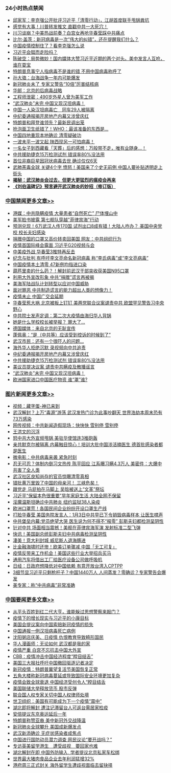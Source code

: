 <div class="catlist">
<h3>24小时热点禁闻</h3>
<ul>
<li><a href="https://github.com/fqnews/bnews/blob/master/bannedvideo/20200324/1299580.md">邱家军：李克强公开批评习近平「清零行动」，江胡首度联手甩锅粪坑 </a></li>
<li><a href="https://github.com/fqnews/bnews/blob/master/cnnews/20200325/1299939.md">感觉有大事！川普转发推文 直戳中共一大死穴！</a></li>
<li><a href="https://github.com/fqnews/bnews/blob/master/cnnews/20200324/1299626.md">川习谈崩？中美热战前奏？白宫女再呛华春莹踩中共痛点</a></li>
<li><a href="https://github.com/fqnews/bnews/blob/master/baitai/20200325/1299711.md">比尔&#183;盖茨&#65306;新冠病毒是一次&#8220;伟大的纠错&#8221;&#65292;还在提醒我们什么&#65311;</a></li>
<li><a href="https://github.com/fqnews/bnews/blob/master/cbnews/20200325/1299962.md">中国疫情控制住了？看李克强怎么说</a></li>
<li><a href="https://github.com/fqnews/bnews/blob/master/ssgc/20200325/1299652.md">习近平会铤而走险吗？</a></li>
<li><a href="https://github.com/fqnews/bnews/blob/master/cbnews/20200325/1299808.md">陈破空：局势微妙！国内媒体大赞习近平近期的两个对头。美中发言人互呛，谁在耍宝 </a></li>
<li><a href="https://github.com/fqnews/bnews/blob/master/worldnews/usa/20200324/1299500.md">特朗普息事宁人指病毒不是谁的错 不用中国病毒称呼了</a></li>
<li><a href="https://github.com/fqnews/bnews/blob/master/ssgc/20200325/1299878.md">孙大骆：台海战争一年内可能爆发</a></li>
<li><a href="https://github.com/fqnews/bnews/blob/master/cbnews/20200324/1299633.md">新冠肺炎未了 专家又警告“10倍”厉害结核病</a></li>
<li><a href="https://github.com/fqnews/bnews/blob/master/cbnews/20200325/1299688.md">华邮：北京的后病毒战略</a></li>
<li><a href="https://github.com/fqnews/bnews/blob/master/cnnews/20200325/1299934.md">工程师泄密：490岁外星人曾为美军工作</a></li>
<li><a href="https://github.com/fqnews/bnews/blob/master/cbnews/20200325/1299996.md">“武汉肺炎”未完 中国又现汉坦病毒！</a></li>
<li><a href="https://github.com/fqnews/bnews/blob/master/cbnews/20200325/1299731.md">中国一人染汉坦病毒亡　同车29人被隔离</a></li>
<li><a href="https://github.com/fqnews/bnews/blob/master/cbnews/20200325/1300000.md">中纪委通报揭开房地产内幕又涉曾庆红</a></li>
<li><a href="https://github.com/fqnews/bnews/blob/master/worldnews/usa/20200325/1299955.md">特朗普和拜登谁领先？最新民调出笼</a></li>
<li><a href="https://github.com/fqnews/bnews/blob/master/funmedia/20200325/1299765.md">抢泡面卫生纸错了！WHO：最该准备的东西是…</a></li>
<li><a href="https://github.com/fqnews/bnews/blob/master/cbnews/20200324/1299501.md">中国四地重现本地确诊 清零疑破功</a></li>
<li><a href="https://github.com/fqnews/bnews/blob/master/comments/20200325/1299869.md">一波未平一波又起 陕西现另一可怕病毒！</a></li>
<li><a href="https://github.com/fqnews/bnews/blob/master/funmedia/20200325/1299798.md">一名女子到西藏看「天葬」后的感想：万般带不走，唯有业随身…！</a></li>
<li><a href="https://github.com/fqnews/bnews/blob/master/cbnews/20200325/1299999.md">中共援助捷克15万检测试剂 错误率80%没法用</a></li>
<li><a href="https://github.com/fqnews/bnews/blob/master/yule/20200325/1299679.md">首位非裔巨星因冠状病毒去世 确诊仅仅6天</a></li>
<li><a href="https://github.com/fqnews/bnews/blob/master/cbnews/20200324/1299600.md">武肺荼毒全球 关键4个字 愤怒！美国来了个史无前例 中国人要补贴透明走上街头</a></li>
<li><b><a href="https://github.com/fqnews/bnews/blob/master/comments/20200211/1275071.md" target="_blank">揭秘：武汉肺炎会过去，但更大更猛烈的瘟疫会再来</a></b></li>
<li><b><a href="https://github.com/fqnews/bnews/blob/master/comments/20200207/1272816.md" target="_blank">《刘伯温碑记》预言避开武汉肺炎的妙招（修订版）</a></b></li>
</ul>
</div>

<div class="catlist">
<h3><a href="https://github.com/fqnews/bnews/blob/master/cbnews/" target="_blank">中国禁闻</a><span><a href="https://github.com/fqnews/bnews/blob/master/cbnews/" target="_blank" rel="nofollow">更多文章>></a></span></h3>
<ul>
<li><a href="https://github.com/fqnews/bnews/blob/master/cbnews/20200325/1300134.md" target="_blank">港媒：中共隐瞒疫情 大量患者“自然死亡” 尸体埋山中</a></li>
<li><a href="https://github.com/fqnews/bnews/blob/master/cbnews/20200325/1300133.md" target="_blank">美军脸书披露 第七舰队穿越&quot;菲律宾海&quot;行动</a></li>
<li><a href="https://github.com/fqnews/bnews/blob/master/cbnews/20200325/1300132.md" target="_blank">预测兑现！6万武汉人传170国 试剂出口8成有错！大陆人咋办？ 美国中央党校 校长夫妇感染</a></li>
<li><a href="https://github.com/fqnews/bnews/blob/master/cbnews/20200325/1300131.md" target="_blank">捐赠中国的口罩又高价转卖回美国 网友：中共组织行为</a></li>
<li><a href="https://github.com/fqnews/bnews/blob/master/cbnews/20200325/1300128.md" target="_blank">疫情首国际峰会露面 习近平G20视频与会</a></li>
<li><a href="https://github.com/fqnews/bnews/blob/master/cbnews/20200325/1300127.md" target="_blank">中美疫外战 华春莹3推特再反击</a></li>
<li><a href="https://github.com/fqnews/bnews/blob/master/cbnews/20200325/1300126.md" target="_blank">纪念与批判 有呼吁李文亮命名新冠病毒 称“李氏病毒”或“李文亮病毒”</a></li>
<li><a href="https://github.com/fqnews/bnews/blob/master/cbnews/20200325/1300125.md" target="_blank">中国疫情本土清零 47新例均指进口染</a></li>
<li><a href="https://github.com/fqnews/bnews/blob/master/cbnews/20200325/1300117.md" target="_blank">葫芦里卖的什么药？！解封前武汉干部突收获美国N95口罩</a></li>
<li><a href="https://github.com/fqnews/bnews/blob/master/cbnews/20200325/1300115.md" target="_blank">利用大外宣改形象 中共“捐赠”谎言再被揭</a></li>
<li><a href="https://github.com/fqnews/bnews/blob/master/cbnews/20200325/1300114.md" target="_blank">美海军陆战队计划转型以应对中国威胁</a></li>
<li><a href="https://github.com/fqnews/bnews/blob/master/cbnews/20200325/1300112.md" target="_blank">面对罪恶 中共制造谎言的能力超出人类的想像力！</a></li>
<li><a href="https://github.com/fqnews/bnews/blob/master/cbnews/20200325/1300108.md" target="_blank">疫情未止 中国广交会延期</a></li>
<li><a href="https://github.com/fqnews/bnews/blob/master/cbnews/20200325/1300093.md" target="_blank">华春莹惹大祸 北京被板上钉钉 美两党联合议案谴责中共 欧盟罕见警告习中央野心</a></li>
<li><a href="https://github.com/fqnews/bnews/blob/master/cbnews/20200325/1300045.md" target="_blank">中共院士发声定调：第二次大疫情由海归华人背锅</a></li>
<li><a href="https://github.com/fqnews/bnews/blob/master/cbnews/20200325/1300044.md" target="_blank">她是什么学校校长被举报？ 罪大了…</a></li>
<li><a href="https://github.com/fqnews/bnews/blob/master/cbnews/20200325/1300033.md" target="_blank">德国媒体：来自北京的无耻宣传</a></li>
<li><a href="https://github.com/fqnews/bnews/blob/master/cbnews/20200325/1300032.md" target="_blank">蓬佩奥：“是（中共等）应该受到控诉的时候到了”</a></li>
<li><a href="https://github.com/fqnews/bnews/blob/master/cbnews/20200325/1300031.md" target="_blank">武汉市民：还有一个很吓人的问题&#8230;</a></li>
<li><a href="https://github.com/fqnews/bnews/blob/master/cbnews/20200325/1300020.md" target="_blank">海外华人拒绝沉默 录视频向中共追责</a></li>
<li><a href="https://github.com/fqnews/bnews/blob/master/cbnews/20200325/1300000.md" target="_blank">中纪委通报揭开房地产内幕又涉曾庆红</a></li>
<li><a href="https://github.com/fqnews/bnews/blob/master/cbnews/20200325/1299999.md" target="_blank">中共援助捷克15万检测试剂 错误率80%没法用</a></li>
<li><a href="https://github.com/fqnews/bnews/blob/master/cbnews/20200325/1299998.md" target="_blank">美议员提决议案 谴责中共瞒疫及散播谣言</a></li>
<li><a href="https://github.com/fqnews/bnews/blob/master/cbnews/20200325/1299996.md" target="_blank">“武汉肺炎”未完 中国又现汉坦病毒！</a></li>
<li><a href="https://github.com/fqnews/bnews/blob/master/cbnews/20200325/1299992.md" target="_blank">欧洲国家进口中国医疗物资 谁“罩”谁?</a></li>

</ul>
</div>
<div class="catlist">
<h3><a href="https://github.com/fqnews/bnews/blob/master/topimagenews/" target="_blank">图片新闻</a><span><a href="https://github.com/fqnews/bnews/blob/master/topimagenews/" target="_blank" rel="nofollow">更多文章>></a></span></h3>
<ul>
<li><a href="https://github.com/fqnews/bnews/blob/master/comments/20200325/1299854.md" target="_blank">视频：藏字蛋-神已来到</a></li>
<li><a href="https://github.com/fqnews/bnews/blob/master/topimagenews/20200324/1299418.md" target="_blank">武汉解封？上万“毒源”游荡 武汉发热门诊为此事吵翻天 世界浩劫本周末恐有73万感染</a></li>
<li><a href="https://github.com/fqnews/bnews/blob/master/topimagenews/20200324/1299417.md" target="_blank">网传视频：中共新闻造假现场：快快快 雪别停 雪别停</a></li>
<li><a href="https://github.com/fqnews/bnews/blob/master/topimagenews/20200324/1299393.md" target="_blank">王洪文的沉浮</a></li>
<li><a href="https://github.com/fqnews/bnews/blob/master/topimagenews/20200324/1299011.md" target="_blank">怒中共大外宣频甩锅 美驻华使馆连3推砲轰</a></li>
<li><a href="https://github.com/fqnews/bnews/blob/master/topimagenews/20200323/1298960.md" target="_blank">亲共默克尔被隔离 内幕触目惊心！培训大批中国涉活摘医生 德首批感染者都是医生</a></li>
<li><a href="https://github.com/fqnews/bnews/blob/master/comments/20200323/1298854.md" target="_blank">微电影：中共病毒来袭 紧急时刻</a></li>
<li><a href="https://github.com/fqnews/bnews/blob/master/topimagenews/20200323/1298806.md" target="_blank">忍无可忍？体制内倒习文热传 陈平回应 江系曝习瞒4.3万人 美密件：大爆中共害了全人类</a></li>
<li><a href="https://github.com/fqnews/bnews/blob/master/topimagenews/20200323/1298798.md" target="_blank">武汉社区良知尚存的官员惊曝清零真相</a></li>
<li><a href="https://github.com/fqnews/bnews/blob/master/topimagenews/20200323/1298774.md" target="_blank">错批黄万里毁了中国的母亲河！ 三峡危矣！</a></li>
<li><a href="https://github.com/fqnews/bnews/blob/master/topimagenews/20200323/1298757.md" target="_blank">跟党走 马屁拍在马脚上 吴晗被送上“文革”祭坛</a></li>
<li><a href="https://github.com/fqnews/bnews/blob/master/topimagenews/20200323/1298686.md" target="_blank">习近平“保留本色很重要”早年家庭生活 大陆全网不保留</a></li>
<li><a href="https://github.com/fqnews/bnews/blob/master/topimagenews/20200323/1298657.md" target="_blank">淫魔温斯坦确诊中共肺炎 纽约监狱38人染疫</a></li>
<li><a href="https://github.com/fqnews/bnews/blob/master/topimagenews/20200322/1298400.md" target="_blank">欧洲口罩荒！各国民间企业纷纷开设口罩生产线</a></li>
<li><a href="https://github.com/fqnews/bnews/blob/master/topimagenews/20200322/1298376.md" target="_blank">打脸华春莹 美国务院发言人：1月3日中共早已下令销毁病毒样本 让医生噤声</a></li>
<li><a href="https://github.com/fqnews/bnews/blob/master/topimagenews/20200322/1298247.md" target="_blank">中共堡垒内幕:党员绝望大哭 医生说为何不得不“报零” 彭斯夫妇都检测呈阴性</a></li>
<li><a href="https://github.com/fqnews/bnews/blob/master/topimagenews/20200322/1298236.md" target="_blank">针对中共 场面相当震撼！美舰在菲律宾海军演 发射标准二型飞弹</a></li>
<li><a href="https://github.com/fqnews/bnews/blob/master/topimagenews/20200322/1298145.md" target="_blank">快讯！美国副总统彭斯夫妇中共病毒检测呈阴性</a></li>
<li><a href="https://github.com/fqnews/bnews/blob/master/topimagenews/20200322/1298052.md" target="_blank">凄美！意大利封城 威尼斯人退海豚进</a></li>
<li><a href="https://github.com/fqnews/bnews/blob/master/topimagenews/20200322/1298011.md" target="_blank">比金融海啸时还惨！欧美订单骤减 中国「无工可复」</a></li>
<li><a href="https://github.com/fqnews/bnews/blob/master/topimagenews/20200322/1297908.md" target="_blank">疫情反带来工作机会！美国这些行业大举招兵买马</a></li>
<li><a href="https://github.com/fqnews/bnews/blob/master/topimagenews/20200321/1297882.md" target="_blank">通用汽车将借出工厂给医疗设备公司做呼吸机</a></li>
<li><a href="https://github.com/fqnews/bnews/blob/master/topimagenews/20200321/1297881.md" target="_blank">日经：日政府想降低对中国依赖 有意开放台湾入CPTPP</a></li>
<li><a href="https://github.com/fqnews/bnews/blob/master/topimagenews/20200321/1297836.md" target="_blank">3细节显习近平只剩枪杆子？中国1440万人 人间蒸发？零确诊？专家警告会爆发</a></li>
<li><a href="https://github.com/fqnews/bnews/blob/master/comments/20200321/1297635.md" target="_blank">美专家：称“中共病毒”非常准确</a></li>

</ul>
</div>
<div class="catlist">
<h3><a href="https://github.com/fqnews/bnews/blob/master/headline/" target="_blank">中国要闻</a><span><a href="https://github.com/fqnews/bnews/blob/master/headline/" target="_blank" rel="nofollow">更多文章>></a></span></h3>
<ul>
<li><a href="https://github.com/fqnews/bnews/blob/master/headline/20200325/1299990.md" target="_blank">从平头百姓到红二代大亨，谁能躲过思想警察来敲门？</a></li>
<li><a href="https://github.com/fqnews/bnews/blob/master/headline/20200325/1299880.md" target="_blank">疫情下的增长现实与习近平的小康目标</a></li>
<li><a href="https://github.com/fqnews/bnews/blob/master/headline/20200325/1299849.md" target="_blank">美国会提议案向中国索赔新冠疫情的损失</a></li>
<li><a href="https://github.com/fqnews/bnews/blob/master/headline/20200325/1299848.md" target="_blank">中国通报一例汉坦病毒死亡病例</a></li>
<li><a href="https://github.com/fqnews/bnews/blob/master/headline/20200325/1299801.md" target="_blank">沈阳粥店庆美、日疫情 仇恨教育导致畸形国民</a></li>
<li><a href="https://github.com/fqnews/bnews/blob/master/headline/20200325/1299757.md" target="_blank">华人漫画师：无论如何  武汉都是我的家</a></li>
<li><a href="https://github.com/fqnews/bnews/blob/master/headline/20200325/1299756.md" target="_blank">疫情严重 白宫不忘抗击中国大外宣</a></li>
<li><a href="https://github.com/fqnews/bnews/blob/master/headline/20200325/1299755.md" target="_blank">CBB：疫情冲击中国经济程度“瞠目结舌”</a></li>
<li><a href="https://github.com/fqnews/bnews/blob/master/headline/20200325/1299754.md" target="_blank">美国三大报社呼吁中国撤回驱逐记者决定</a></li>
<li><a href="https://github.com/fqnews/bnews/blob/master/headline/20200325/1299753.md" target="_blank">新冠疫情：特朗普冀望复活节美国恢复正常</a></li>
<li><a href="https://github.com/fqnews/bnews/blob/master/headline/20200325/1299734.md" target="_blank">五角大楼称新冠病毒蔓延或导致国际安全环境更加复杂</a></li>
<li><a href="https://github.com/fqnews/bnews/blob/master/headline/20200325/1299733.md" target="_blank">疫情会致全球衰退   中国经济受创令人“瞠目结舌</a></li>
<li><a href="https://github.com/fqnews/bnews/blob/master/headline/20200325/1299707.md" target="_blank">美国联储大举释放货币 股市反弹</a></li>
<li><a href="https://github.com/fqnews/bnews/blob/master/headline/20200325/1299706.md" target="_blank">联合国人权专家关切中国人权律师处境</a></li>
<li><a href="https://github.com/fqnews/bnews/blob/master/headline/20200325/1299682.md" target="_blank">世卫组织：美国有可能成为下一个疫情“震中”</a></li>
<li><a href="https://github.com/fqnews/bnews/blob/master/headline/20200325/1299660.md" target="_blank">湖北即将解封 遭注记滞留台人可返台需居家检疫</a></li>
<li><a href="https://github.com/fqnews/bnews/blob/master/headline/20200325/1299649.md" target="_blank">安倍提议东京奥运延后一年</a></li>
<li><a href="https://github.com/fqnews/bnews/blob/master/headline/20200325/1299648.md" target="_blank">特朗普称赞亚裔 美中新冠外交战降温</a></li>
<li><a href="https://github.com/fqnews/bnews/blob/master/headline/20200325/1299647.md" target="_blank">新冠肺炎全球攀升 美国成新爆发点</a></li>
<li><a href="https://github.com/fqnews/bnews/blob/master/headline/20200325/1299646.md" target="_blank">武汉新添确诊 无症状感染者成焦点</a></li>
<li><a href="https://github.com/fqnews/bnews/blob/master/headline/20200324/1299636.md" target="_blank">中国进行国防动员潜力调查      网民议论“要开战吗？”</a></li>
<li><a href="https://github.com/fqnews/bnews/blob/master/headline/20200324/1299635.md" target="_blank">专访英美留学港生　遭受歧视　要回家也难</a></li>
<li><a href="https://github.com/fqnews/bnews/blob/master/headline/20200324/1299629.md" target="_blank">湖北解封在即 中国外防输入, 学者提议北京私家车松绑</a></li>
<li><a href="https://github.com/fqnews/bnews/blob/master/headline/20200324/1299628.md" target="_blank">世界最大猪肉食品企业去年利润猛增32%</a></li>
<li><a href="https://github.com/fqnews/bnews/blob/master/headline/20200324/1299627.md" target="_blank">港府周三正式封关 海外留学生遭歧视面临去留抉择</a></li>

</ul>
</div>